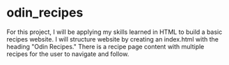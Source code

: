 # odin_recipes

For this project, I will be applying my skills learned in HTML to build a basic recipes website. I will structure website by creating an index.html with the heading "Odin Recipes." There is a recipe page content with multiple recipes for the user to navigate and follow. 
